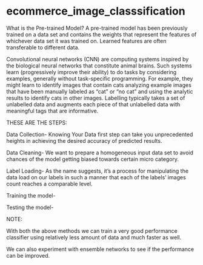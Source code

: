 # ecommerce_image_classsification

What is the Pre-trained Model?
A pre-trained model has been previously trained on a data set and contains the weights that represent the features of whichever data set it was trained on. Learned features are often transferable to different data.

Convolutional neural networks (CNN) are computing systems inspired by the biological neural networks that constitute animal brains. Such systems learn (progressively improve their ability) to do tasks by considering examples, generally without task-specific programming. For example, they might learn to identify images that contain cats analyzing example images that have been manually labeled as “cat” or “no cat” and using the analytic results to identify cats in other images. Labelling typically takes a set of unlabelled data and augments each piece of that unlabelled data with meaningful tags that are informative.

THESE ARE THE STEPS:

Data Collection-
Knowing Your Data first step can take you unprecedented heights in achieving the desired accuracy of predicted results.

Data Cleaning-
We want to prepare a homogeneous input data set to avoid chances of the model getting biased towards certain micro category.

Label Loading-
As the name suggests, it’s a process for manipulating the data load on our labels in such a manner that each of the labels’ images count reaches a comparable level.

Training the model-

Testing the model-

NOTE:

With both the above methods we can train a very good performance classifier using relatively less amount of data and much faster as well.

We can also experiment with ensemble networks to see if the performance can be improved.
